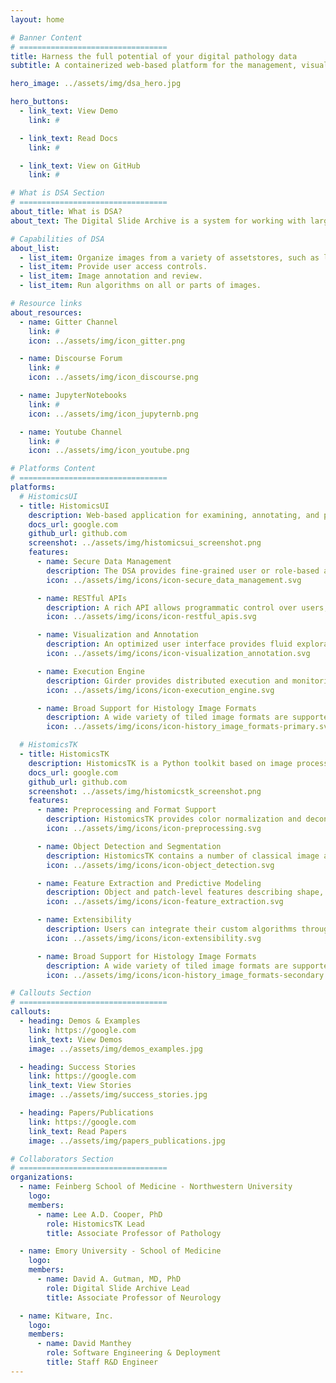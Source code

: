 ```yaml
---
layout: home

# Banner Content
# =================================
title: Harness the full potential of your digital pathology data
subtitle: A containerized web-based platform for the management, visualization, and annotation of whole-slide digital pathology imaging data

hero_image: ../assets/img/dsa_hero.jpg

hero_buttons:
  - link_text: View Demo
    link: #

  - link_text: Read Docs
    link: #

  - link_text: View on GitHub
    link: #

# What is DSA Section
# =================================
about_title: What is DSA?
about_text: The Digital Slide Archive is a system for working with large microscopy images.

# Capabilities of DSA
about_list:
  - list_item: Organize images from a variety of assetstores, such as local files systems and S3.
  - list_item: Provide user access controls.
  - list_item: Image annotation and review.
  - list_item: Run algorithms on all or parts of images.

# Resource links
about_resources:
  - name: Gitter Channel
    link: #
    icon: ../assets/img/icon_gitter.png

  - name: Discourse Forum
    link: #
    icon: ../assets/img/icon_discourse.png

  - name: JupyterNotebooks
    link: #
    icon: ../assets/img/icon_jupyternb.png

  - name: Youtube Channel
    link: #
    icon: ../assets/img/icon_youtube.png

# Platforms Content
# =================================
platforms:
  # HistomicsUI
  - title: HistomicsUI
    description: Web-based application for examining, annotating, and processing histology images to extract both low and high level features (e.g. cellular structure, feature types).
    docs_url: google.com
    github_url: github.com
    screenshot: ../assets/img/histomicsui_screenshot.png
    features:
      - name: Secure Data Management
        description: The DSA provides fine-grained user or role-based access to datasets, images & metadata, and annotations. Amazon S3 hosting supported.
        icon: ../assets/img/icons/icon-secure_data_management.svg

      - name: RESTful APIs
        description: A rich API allows programmatic control over users, data, annotations, and algorithms, enabling automation of DSA tasks and integration with other tools and platforms.
        icon: ../assets/img/icons/icon-restful_apis.svg

      - name: Visualization and Annotation
        description: An optimized user interface provides fluid exploration of large whole-slide images and tools for efficient generation of image markups.
        icon: ../assets/img/icons/icon-visualization_annotation.svg

      - name: Execution Engine
        description: Girder provides distributed execution and monitoring of algorithm and analytics jobs.
        icon: ../assets/img/icons/icon-execution_engine.svg

      - name: Broad Support for Histology Image Formats
        description: A wide variety of tiled image formats are supported, including tiff, svs, and jp2. Images can be retiled automatically as needed for processing algorithms. Additional formats can be added with a pluggable Python interface.
        icon: ../assets/img/icons/icon-history_image_formats-primary.svg

  # HistomicsTK
  - title: HistomicsTK
    description: HistomicsTK is a Python toolkit based on image processing, for quantitative analysis of whole-slide digital pathology images.
    docs_url: google.com
    github_url: github.com
    screenshot: ../assets/img/histomicstk_screenshot.png
    features:
      - name: Preprocessing and Format Support
        description: HistomicsTK provides color normalization and deconvolution operations to improve the robustness of analytic pipelines. The Large Image plugin gives programmers a convenient interface for reading from whole-slide imaging formats.
        icon: ../assets/img/icons/icon-preprocessing.svg

      - name: Object Detection and Segmentation
        description: HistomicsTK contains a number of classical image analysis and machine-learning based algorithms for object detection and segmentation of subcellular structures and tissues.
        icon: ../assets/img/icons/icon-object_detection.svg

      - name: Feature Extraction and Predictive Modeling
        description: Object and patch-level features describing shape, texture, and color can be used to build machine-learning models.
        icon: ../assets/img/icons/icon-feature_extraction.svg

      - name: Extensibility
        description: Users can integrate their custom algorithms through a containerization process that auto-generates DSA user-interfaces.
        icon: ../assets/img/icons/icon-extensibility.svg

      - name: Broad Support for Histology Image Formats
        description: A wide variety of tiled image formats are supported, including tiff, svs, and jp2. Images can be retiled automatically as needed for processing algorithms. Additional formats can be added with a pluggable Python interface.
        icon: ../assets/img/icons/icon-history_image_formats-secondary.svg

# Callouts Section
# =================================
callouts:
  - heading: Demos & Examples
    link: https://google.com
    link_text: View Demos
    image: ../assets/img/demos_examples.jpg

  - heading: Success Stories
    link: https://google.com
    link_text: View Stories
    image: ../assets/img/success_stories.jpg

  - heading: Papers/Publications
    link: https://google.com
    link_text: Read Papers
    image: ../assets/img/papers_publications.jpg

# Collaborators Section
# =================================
organizations:
  - name: Feinberg School of Medicine - Northwestern University
    logo:
    members:
      - name: Lee A.D. Cooper, PhD
        role: HistomicsTK Lead
        title: Associate Professor of Pathology

  - name: Emory University - School of Medicine
    logo:
    members:
      - name: David A. Gutman, MD, PhD
        role: Digital Slide Archive Lead
        title: Associate Professor of Neurology

  - name: Kitware, Inc.
    logo:
    members:
      - name: David Manthey
        role: Software Engineering & Deployment
        title: Staff R&D Engineer
---
```

